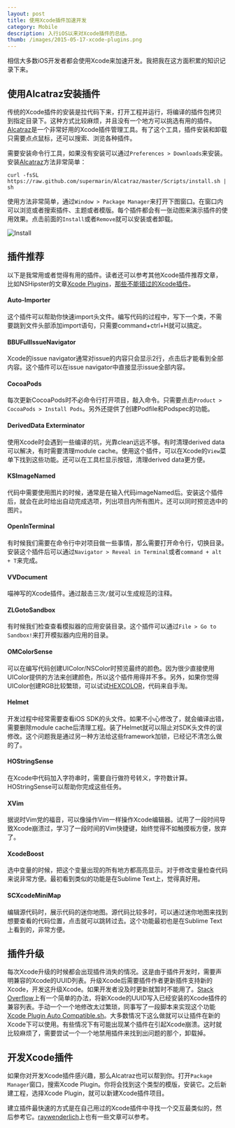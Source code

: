 ```yaml
---
layout: post
title: 使用Xcode插件加速开发
category: Mobile
description: 入行iOS以来对Xcode插件的总结。
thumb: /images/2015-05-17-xcode-plugins.png
---
```


相信大多数iOS开发者都会使用Xcode来加速开发。我把我在这方面积累的知识记录下来。

## 使用Alcatraz安装插件

传统的Xcode插件的安装是拉代码下来，打开工程并运行，将编译的插件包拷贝到指定目录下。这种方式比较麻烦，并且没有一个地方可以挑选有用的插件。
[Alcatraz]是一个非常好用的Xcode插件管理工具。有了这个工具，插件安装和卸载只需要点点鼠标，还可以搜索、浏览各种插件。

需要安装命令行工具，如果没有安装可以通过`Preferences > Downloads`来安装。安装[Alcatraz]方法非常简单：

```
curl -fsSL https://raw.github.com/supermarin/Alcatraz/master/Scripts/install.sh | sh
```

使用方法非常简单，通过`Window > Package Manager`来打开下图窗口。在窗口内可以浏览或者搜索插件、主题或者模版。每个插件都会有一张动图来演示插件的使用效果。点击前面的`Install`或者`Remove`就可以安装或者卸载。

![Install](http://alcatraz.io/images/screenshot@2x.png)

## 插件推荐

以下是我常用或者觉得有用的插件。读者还可以参考其他Xcode插件推荐文章，比如NSHipster的文章[Xcode Plugins](http://nshipster.com/xcode-plugins/)，[那些不能错过的Xcode插件](http://www.cocoachina.com/industry/20130918/7022.html)。

#### Auto-Importer

这个插件可以帮助你快速import头文件。编写代码的过程中，写下一个类，不需要跳到文件头部添加import语句，只需要command+ctrl+H就可以搞定。

#### BBUFullIssueNavigator

Xcode的issue navigator通常对issue的内容只会显示2行，点击后才能看到全部内容。这个插件可以在issue navigator中直接显示issue全部内容。

#### CocoaPods

每次更新CocoaPods时不必命令行打开项目，敲入命令。只需要点击`Product > CocoaPods > Install Pods`。另外还提供了创建Podfile和Podspec的功能。

#### DerivedData Exterminator

使用Xcode时会遇到一些编译的坑，光靠clean远远不够。有时清理derived data可以解决，有时需要清理module cache。使用这个插件，可以在Xcode的`View`菜单下找到这些功能。还可以在工具栏显示按钮，清理derived data更方便。

#### KSImageNamed

代码中需要使用图片的时候，通常是在输入代码imageNamed后。安装这个插件后，就会在此时给出自动完成选项，列出项目内所有图片。还可以同时预览选中的图片。

#### OpenInTerminal

有时候我们需要在命令行中对项目做一些事情，那么需要打开命令行，切换目录。安装这个插件后可以通过`Navigator > Reveal in Terminal`或者`command + alt + T`来完成。

#### VVDocument

喵神写的Xcode插件。通过敲击三次`/`就可以生成规范的注释。

#### ZLGotoSandbox

有时候我们检查查看模拟器的应用安装目录。这个插件可以通过`File > Go to Sandbox!`来打开模拟器内应用的目录。

#### OMColorSense

可以在编写代码创建UIColor/NSColor时预览最终的颜色。因为很少直接使用UIColor提供的方法来创建颜色，所以这个插件用得并不多。另外，如果你觉得UIColor创建RGB比较繁琐，可以试试[HEXCOLOR](https://gist.github.com/JohnWong/6dcc561c6e8228e99f8b)，代码来自手淘。

#### Helmet

开发过程中经常需要查看iOS SDK的头文件。如果不小心修改了，就会编译出错，需要删除module cache后清理工程。装了Helmet就可以阻止对SDK头文件的误修改。这个问题我是通过另一种方法给这些framework加锁，已经记不清怎么做的了。

#### HOStringSense

在Xcode中代码加入字符串时，需要自行做符号转义，字符数计算。HOStringSense可以帮助你完成这些任务。

#### XVim

据说时Vim党的福音，可以像操作Vim一样操作Xcode编辑器。试用了一段时间导致Xcode崩溃过，学习了一段时间的Vim快捷键，始终觉得不如触摸板方便，放弃了。

#### XcodeBoost

选中变量的时候，把这个变量出现的所有地方都高亮显示。对于修改变量检查代码来说非常方便。最初看到类似的功能是在Sublime Text上，觉得真好用。

#### SCXcodeMiniMap

编辑源代码时，展示代码的迷你地图。源代码比较多时，可以通过迷你地图来找到想要查看的代码位置，点击就可以跳转过去。这个功能最初也是在Sublime Text上看到的，非常方便。

## 插件升级

每次Xcode升级的时候都会出现插件消失的情况。这是由于插件开发时，需要声明兼容的Xcode的UUID列表。升级Xcode后需要插件作者更新插件支持新的Xcode，开发这升级Xcode。如果开发者没及时更新就暂时不能用了。[Stack Overflow](http://stackoverflow.com/questions/22324303/the-plugin-didnt-work-on-xcode-5-1)上有一个简单的办法，将新Xcode的UUID写入已经安装的Xcode插件的兼容列表。手动一个一个地修改太过繁琐，同事写了一段脚本来实现这个功能[Xcode Plugin Auto Compatible.sh](https://gist.github.com/sodabiscuit/41196f0ceb80bb9fdcd5)。大多数情况下这么做就可以让插件在新的Xcode下可以使用。有些情况下有可能出现某个插件在引起Xcode崩溃。这时就比较麻烦了，需要尝试一个一个地禁用插件来找到出问题的那个，卸载掉。

## 开发Xcode插件

如果你对开发Xcode插件感兴趣，那么Alcatraz也可以帮到你。打开`Package Manager`窗口，搜索Xcode Plugin。你将会找到这个类型的模版，安装它。之后新建工程，选择Xcode Plugin，就可以新建Xcode插件项目。

建立插件最快速的方式是在自己用过的Xcode插件中寻找一个交互最类似的，然后参考它。[raywenderlich](http://www.raywenderlich.com/94020/creating-an-xcode-plugin-part-1)上也有一些文章可以参考。

[Alcatraz]:https://github.com/supermarin/Alcatraz
